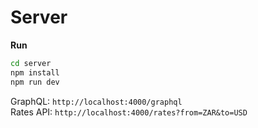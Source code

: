 # Server

<!-- To run the project -->

**Run**

```bash
cd server
npm install
npm run dev
```

<!-- URLs -->

GraphQL: `http://localhost:4000/graphql`  
Rates API: `http://localhost:4000/rates?from=ZAR&to=USD`
